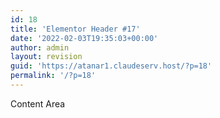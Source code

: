 ```yaml
---
id: 18
title: 'Elementor Header #17'
date: '2022-02-03T19:35:03+00:00'
author: admin
layout: revision
guid: 'https://atanar1.claudeserv.host/?p=18'
permalink: '/?p=18'
---
```


<div class="elementor-theme-builder-content-area">Content Area</div>